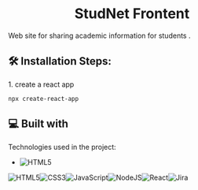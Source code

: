 <h1 align="center" id="title">StudNet Frontent</h1>

<p id="description">Web site for sharing academic information for students .</p>

<h2>🛠️ Installation Steps:</h2>

<p>1. create a react app</p>

```
npx create-react-app
```

  
  
<h2>💻 Built with</h2>

Technologies used in the project:

*  ![HTML5](https://img.shields.io/badge/html5-%23E34F26.svg?style=for-the-badge&logo=html5&logoColor=white)

![HTML5](https://img.shields.io/badge/html5-%23E34F26.svg?style=for-the-badge&logo=html5&logoColor=white)![CSS3](https://img.shields.io/badge/css3-%231572B6.svg?style=for-the-badge&logo=css3&logoColor=white)![JavaScript](https://img.shields.io/badge/javascript-%23323330.svg?style=for-the-badge&logo=javascript&logoColor=%23F7DF1E)![NodeJS](https://img.shields.io/badge/node.js-6DA55F?style=for-the-badge&logo=node.js&logoColor=white)![React](https://img.shields.io/badge/react-%2320232a.svg?style=for-the-badge&logo=react&logoColor=%2361DAFB)![Jira](https://img.shields.io/badge/jira-%230A0FFF.svg?style=for-the-badge&logo=jira&logoColor=white)
